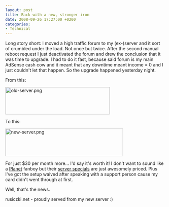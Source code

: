 ```yaml
---
layout: post
title: Back with a new, stronger iron
date: 2008-09-26 17:27:00 +0200
categories:
- Technical
---
```

Long story short: I moved a high traffic forum to my (ex-)server and it sort of crumbled under the load. Not once but twice. After the second manual reboot request I just deactivated the forum and drew the conclusion that it was time to upgrade. I had to do it fast, because said forum is my main AdSense cash cow and it meant that any downtime meant income = 0  and I just couldn't let that happen. So the upgrade happened yesterday night.

From this:

<span class="mt-enclosure mt-enclosure-image" style="display: inline;"><img alt="old-server.png" src="http://www.rusiczki.net/blog/blogpics/old-server.png" width="329" height="86" class="mt-image-none" style="" /></span>

To this:

<span class="mt-enclosure mt-enclosure-image" style="display: inline;"><img alt="new-server.png" src="http://www.rusiczki.net/blog/blogpics/new-server.png" width="371" height="87" class="mt-image-none" style="" /></span>

For just $30 per month more... I'd say it's worth it! I don't want to sound like a <a href="http://www.theplanet.com">Planet</a> fanboy but their <a href="http://www.theplanet.com/dedicated-servers/server-specials/">server specials</a> are just awesomely priced. Plus I've got the setup waived after speaking with a support person cause my card didn't went through at first.

Well, that's the news.

rusiczki.net - proudly served from my new server :)
